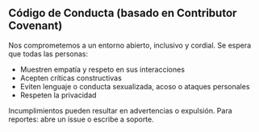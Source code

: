 ## Código de Conducta (basado en Contributor Covenant)

Nos comprometemos a un entorno abierto, inclusivo y cordial. Se espera que todas las personas:

- Muestren empatía y respeto en sus interacciones
- Acepten críticas constructivas
- Eviten lenguaje o conducta sexualizada, acoso o ataques personales
- Respeten la privacidad

Incumplimientos pueden resultar en advertencias o expulsión. Para reportes: abre un issue o escribe a soporte.


